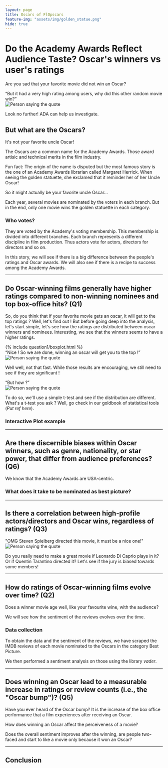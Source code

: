 ```yaml
---
layout: page
title: Oscars of FlOpscars
feature-img: "assets/img/golden_statue.png"
hide: true
---
```


# Do the Academy Awards Reflect Audience Taste? Oscar's winners vs user's ratings

Are you sad that your favorite movie did not win an Oscar? 

<div class="quote-container">
    <div class="quote-bubble">
        “But it had a very high rating among users, why did this other random movie win?”
        <div class="quote-tail"></div>
    </div>
    <img src="assets/img/person.png" alt="Person saying the quote" class="quote-image">
</div>

<!--"But it had a very high rating among users, why did this other random movie win?"-->

Look no further! ADA can help us investigate. 

## But what are the Oscars?
It's not your favorite uncle Oscar!

The Oscars are a common name for the Academy Awards. Those award artisic and technical merits in the film industry. 

Fun fact: The origin of the name is disputed but the most famous story is the one of an Academy Awards librarian called Margaret Herrick. When seeing the golden statuette, she exclamed that it reminder her of her Uncle Oscar! 

So it might actually be your favorite uncle Oscar...

Each year, several movies are nominated by the voters in each branch. But in the end, only one movie wins the golden statuette in each category.

### Who votes?
They are voted by the Academy's voting membership. This membership is divided into different branches. Each branch represents a different discipline in film production. Thus actors vote for actors, directors for directors and so on. 

<!--Maybe cite an award ceremony where nobody understood why a movie won and say that ADA can help us investigate → Nomadland (imo (soph) il était nul), maybe also cite some nominated movies that were not liked (like Once upon a time in Hollywood or why The Grand Budapest Hotel didn’t win in 2015 or like why Barbie didn’t win against Oppenheimer)

Explain what the Academy awards are, fun fact about uncle oscar

Explain nominees vs winners
-->


In this story, we will see if there is a big difference between the people's ratings and Oscar awards. We will also see if there is a recipe to success among the Academy Awards.

* * *

## Do Oscar-winning films generally have higher ratings compared to non-winning nominees and top box-office hits?  (Q1)

So, do you think that if your favorite movie gets an oscar, it will get to the top ratings ? 
Well, let's find out !
But before going deep into the analysis, let's start simple, let's see how the ratings are distributed between oscar winners and nominees.
Interesting, we see that the winners seems to have a higher ratings. 

<div>
  {% include question1/boxplot.html %}
</div>


<div class="quote-container">
    <div class="quote-bubble">
        “Nice ! So we are done, winning an oscar will get you to the top !”
        <div class="quote-tail"></div>
    </div>
    <img src="assets/img/person.png" alt="Person saying the quote" class="quote-image">
</div>

Well well, not that fast. While those results are encouraging, we still need to see if they are significant !

<div class="quote-container">
    <div class="quote-bubble">
        “But how ?”
        <div class="quote-tail"></div>
    </div>
    <img src="assets/img/person.png" alt="Person saying the quote" class="quote-image">
</div>

To do so, we'll use a simple t-test and see if the distribution are different. What's a t-test you ask ? Well, go check in our goldbook of statistical tools (*Put ref here*).



<h3>Interactive Plot example</h3>

<div id="plotly-chart"></div>

<script type="text/javascript">
  var trace1 = {
    x: [1, 2, 3, 4],
    y: [10, 11, 12, 13],
    mode: 'lines',
    name: 'Test Line'
  };

  var data = [trace1];

  var layout = {
    title: 'Simple Plotly Example',
    xaxis: {
      title: 'X Axis'
    },
    yaxis: {
      title: 'Y Axis'
    }
  };

  Plotly.newPlot('plotly-chart', data, layout);
</script>

* * *

## Are there discernible biases within Oscar winners, such as genre, nationality, or star power, that differ from audience preferences? (Q6)

We know that the Academy Awards are USA-centric. 

### What does it take to be nominated as best picture?

* * *

## Is there a correlation between high-profile actors/directors and Oscar wins, regardless of ratings? (Q3)

<div class="quote-container">
    <div class="quote-bubble">
        "OMG Steven Spielberg directed this movie, it must be a nice one!"
        <div class="quote-tail"></div>
    </div>
    <img src="assets/img/person.png" alt="Person saying the quote" class="quote-image">
</div>


Do you really need to make a great movie if Leonardo Di Caprio plays in it? Or if Quentin Tarantino directed it? Let's see if the jury is biased towards some members!


* * *


## How do ratings of Oscar-winning films evolve over time? (Q2)

Does a winner movie age well, like your favourite wine, with the audience?

We will see how the sentiment of the reviews evolves over the time.

### Data collection

To obtain the data and the sentiment of the reviews, we have scraped the IMDB reviews of each movie nominated to the Oscars in the category Best Picture. 

We then performed a sentiment analysis on those using the library *vader*. 

* * *

## Does winning an Oscar lead to a measurable increase in ratings or review counts (i.e., the "Oscar bump")? (Q5)

Have you ever heard of the Oscar bump? It is the increase of the box office performance that a film experiences after receiving an Oscar. 

How does winning an Oscar affect the perceiveness of a movie?

Does the overall sentiment improves after the winning, are people two-faced and start to like a movie only because it won an Oscar?



* * *

## Conclusion


